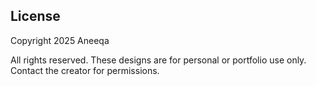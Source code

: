 ## License

Copyright 2025 Aneeqa

All rights reserved. These designs are for personal or portfolio use only. Contact the creator for permissions.

